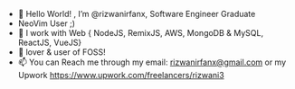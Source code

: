 - 👋 Hello World! , I’m @rizwanirfanx, Software Engineer Graduate
- NeoVim User ;)
- 👀 I work with Web { NodeJS, RemixJS, AWS, MongoDB & MySQL, ReactJS, VueJS}
- 💞️ lover & user of FOSS!
- 📫 You can Reach me through my email: rizwanirfanx@gmail.com or my Upwork https://www.upwork.com/freelancers/rizwani3
<br/>

<!---
rizwanirfanx/rizwanirfanx is a ✨ special ✨ repository because its `README.md` (this file) appears on your GitHub profile.
You can click the Preview link to take a look at your changes.
--->


